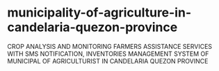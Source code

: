 # municipality-of-agriculture-in-candelaria-quezon-province
CROP ANALYSIS AND MONITORING FARMERS ASSISTANCE SERVICES WITH SMS NOTIFICATION, INVENTORIES MANAGEMENT SYSTEM OF MUNICIPAL OF AGRICULTURIST IN CANDELARIA QUEZON PROVINCE
